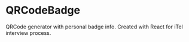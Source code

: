# QRCodeBadge
 QRCode generator with personal badge info.  Created with React for iTel interview process.
